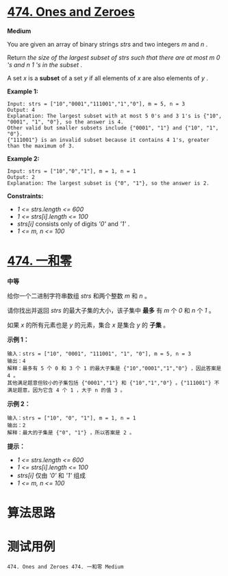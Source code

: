 # [474. Ones and Zeroes][enTitle]

**Medium**

You are given an array of binary strings  *strs*  and two integers  *m*  and  *n* .

Return  *the size of the largest subset of strs such that there are at most*  *m*  *0*  *'s and*  *n*  *1*  *'s in the subset* .

A set  *x*  is a **subset**  of a set  *y*  if all elements of  *x*  are also elements of  *y* .



**Example 1:** 

```
Input: strs = ["10","0001","111001","1","0"], m = 5, n = 3
Output: 4
Explanation: The largest subset with at most 5 0's and 3 1's is {"10", "0001", "1", "0"}, so the answer is 4.
Other valid but smaller subsets include {"0001", "1"} and {"10", "1", "0"}.
{"111001"} is an invalid subset because it contains 4 1's, greater than the maximum of 3.

```

**Example 2:** 

```
Input: strs = ["10","0","1"], m = 1, n = 1
Output: 2
Explanation: The largest subset is {"0", "1"}, so the answer is 2.

```



**Constraints:** 

-  *1 <= strs.length <= 600*  
-  *1 <= strs[i].length <= 100*  
-  *strs[i]*  consists only of digits  *'0'*  and  *'1'* . 
-  *1 <= m, n <= 100* 


# [474. 一和零][cnTitle]

**中等**

给你一个二进制字符串数组  *strs*  和两个整数  *m*  和  *n*  。


请你找出并返回  *strs*  的最大子集的大小，该子集中 **最多**  有  *m*  个  *0*  和  *n*  个  *1*  。

如果  *x*  的所有元素也是  *y*  的元素，集合  *x*  是集合  *y*  的 **子集**  。





**示例 1：** 

```
输入：strs = ["10", "0001", "111001", "1", "0"], m = 5, n = 3
输出：4
解释：最多有 5 个 0 和 3 个 1 的最大子集是 {"10","0001","1","0"} ，因此答案是 4 。
其他满足题意但较小的子集包括 {"0001","1"} 和 {"10","1","0"} 。{"111001"} 不满足题意，因为它含 4 个 1 ，大于 n 的值 3 。

```

**示例 2：** 

```
输入：strs = ["10", "0", "1"], m = 1, n = 1
输出：2
解释：最大的子集是 {"0", "1"} ，所以答案是 2 。

```



**提示：** 

-  *1 <= strs.length <= 600*  
-  *1 <= strs[i].length <= 100*  
-  *strs[i]*  仅由  *'0'*  和  *'1'*  组成 
-  *1 <= m, n <= 100* 




# 算法思路

# 测试用例
```
474. Ones and Zeroes 474. 一和零 Medium
```

[enTitle]: https://leetcode.com/problems/ones-and-zeroes/
[cnTitle]: https://leetcode-cn.com/problems/ones-and-zeroes/
